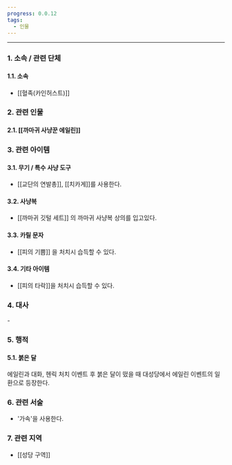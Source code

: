 ```yaml
---
progress: 0.0.12
tags:
  - 인물
---
```

---
### 1. 소속 / 관련 단체
#### 1.1. 소속
- [[혈족(카인허스트)]]
### 2. 관련 인물
#### 2.1. [[까마귀 사냥꾼 에일린]]

### 3. 관련 아이템
#### 3.1. 무기 / 특수 사냥 도구
- [[교단의 연발총]], [[치카게]]를 사용한다.
#### 3.2. 사냥복 
- [[까마귀 깃털 세트]] 의 까마귀 사냥복 상의를 입고있다.
#### 3.3. 카릴 문자
- [[피의 기쁨]] 을 처치시 습득할 수 있다.
#### 3.4. 기타 아이템
- [[피의 타락]]을 처치시 습득할 수 있다.

### 4. 대사
\-

### 5. 행적
#### 5.1. 붉은 달
에일린과 대화, 헨릭 처치 이벤트 후 붉은 달이 떴을 때 대성당에서 에일린 이벤트의 일환으로 등장한다.

### 6. 관련 서술
- '가속'을 사용한다.
### 7. 관련 지역
- [[성당 구역]]